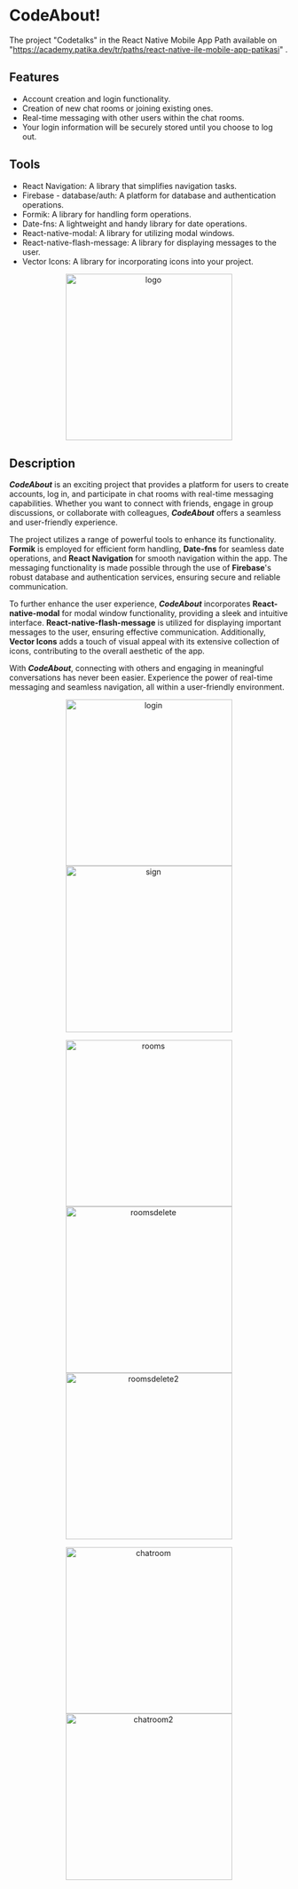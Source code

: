 # CodeAbout!
The project "Codetalks" in the React Native Mobile App Path available on "https://academy.patika.dev/tr/paths/react-native-ile-mobile-app-patikasi" .
## Features
* Account creation and login functionality.
* Creation of new chat rooms or joining existing ones.
* Real-time messaging with other users within the chat rooms.
* Your login information will be securely stored until you choose to log out.
## Tools
* React Navigation: A library that simplifies navigation tasks.
* Firebase - database/auth: A platform for database and authentication operations.
* Formik: A library for handling form operations.
* Date-fns: A lightweight and handy library for date operations.
* React-native-modal: A library for utilizing modal windows.
* React-native-flash-message: A library for displaying messages to the user.
* Vector Icons: A library for incorporating icons into your project.

<p align="center"><img src="https://github.com/HaHamZaDe/CodeAbout/assets/100444900/fedd21a1-3fd3-4c46-88b2-108399cbb842" alt="logo" width="300"></p>

## Description
***CodeAbout*** is an exciting project that provides a platform for users to create accounts, log in, and participate in chat rooms with real-time messaging capabilities. Whether you want to connect with friends, engage in group discussions, or collaborate with colleagues, ***CodeAbout*** offers a seamless and user-friendly experience.


The project utilizes a range of powerful tools to enhance its functionality. **Formik** is employed for efficient form handling, **Date-fns** for seamless date operations, and **React Navigation** for smooth navigation within the app. The messaging functionality is made possible through the use of **Firebase**'s robust database and authentication services, ensuring secure and reliable communication.</p>


To further enhance the user experience, ***CodeAbout*** incorporates **React-native-modal** for modal window functionality, providing a sleek and intuitive interface. **React-native-flash-message** is utilized for displaying important messages to the user, ensuring effective communication. Additionally, **Vector Icons** adds a touch of visual appeal with its extensive collection of icons, contributing to the overall aesthetic of the app.


With ***CodeAbout***, connecting with others and engaging in meaningful conversations has never been easier. Experience the power of real-time messaging and seamless navigation, all within a user-friendly environment.

<p align="center"><img src="https://github.com/HaHamZaDe/CodeAbout/assets/100444900/bb1e9a6d-0303-497f-bc3c-7f8f0c54ffa5" alt="login" width="300">
<img src="https://github.com/HaHamZaDe/CodeAbout/assets/100444900/9cbd9ac8-418f-4f8f-8f90-76e4ebca70a0" alt="sign" width="300"></p>
<p align="center"><img src="https://github.com/HaHamZaDe/CodeAbout/assets/100444900/1a483bb3-0a90-4e09-9c5a-50bf33498500" alt="rooms" width="300">
<img src="https://github.com/HaHamZaDe/CodeAbout/assets/100444900/8830059a-12f6-4f44-aa30-86f4af56dbd7" alt="roomsdelete" width="300">
<img src="https://github.com/HaHamZaDe/CodeAbout/assets/100444900/83c231b7-5948-49d9-b008-eb1cd95d830e" alt="roomsdelete2" width="300"></p>
<p align="center"><img src="https://github.com/HaHamZaDe/CodeAbout/assets/100444900/eac6cb56-3b08-4337-9331-6c328bf52a91" alt="chatroom" width="300">
<img src="https://github.com/HaHamZaDe/CodeAbout/assets/100444900/dcf64e92-434e-4117-8657-18807dac6762" alt="chatroom2" width="300"></p>
